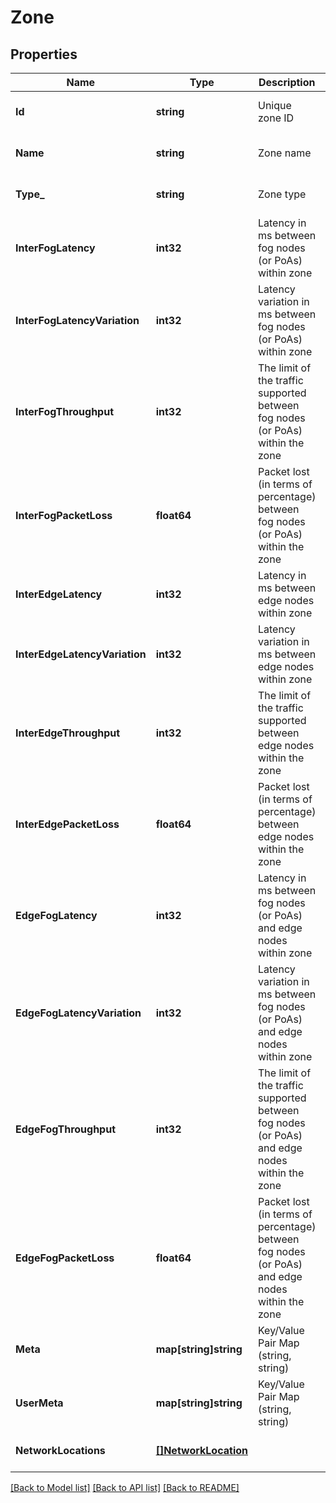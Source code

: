 # Zone

## Properties
Name | Type | Description | Notes
------------ | ------------- | ------------- | -------------
**Id** | **string** | Unique zone ID | [optional] [default to null]
**Name** | **string** | Zone name | [optional] [default to null]
**Type_** | **string** | Zone type | [optional] [default to null]
**InterFogLatency** | **int32** | Latency in ms between fog nodes (or PoAs) within zone | [optional] [default to null]
**InterFogLatencyVariation** | **int32** | Latency variation in ms between fog nodes (or PoAs) within zone | [optional] [default to null]
**InterFogThroughput** | **int32** | The limit of the traffic supported between fog nodes (or PoAs) within the zone | [optional] [default to null]
**InterFogPacketLoss** | **float64** | Packet lost (in terms of percentage) between fog nodes (or PoAs) within the zone | [optional] [default to null]
**InterEdgeLatency** | **int32** | Latency in ms between edge nodes within zone | [optional] [default to null]
**InterEdgeLatencyVariation** | **int32** | Latency variation in ms between edge nodes within zone | [optional] [default to null]
**InterEdgeThroughput** | **int32** | The limit of the traffic supported between edge nodes within the zone | [optional] [default to null]
**InterEdgePacketLoss** | **float64** | Packet lost (in terms of percentage) between edge nodes within the zone | [optional] [default to null]
**EdgeFogLatency** | **int32** | Latency in ms between fog nodes (or PoAs) and edge nodes within zone | [optional] [default to null]
**EdgeFogLatencyVariation** | **int32** | Latency variation in ms between fog nodes (or PoAs) and edge nodes within zone | [optional] [default to null]
**EdgeFogThroughput** | **int32** | The limit of the traffic supported between fog nodes (or PoAs) and edge nodes within the zone | [optional] [default to null]
**EdgeFogPacketLoss** | **float64** | Packet lost (in terms of percentage) between fog nodes (or PoAs) and edge nodes within the zone | [optional] [default to null]
**Meta** | **map[string]string** | Key/Value Pair Map (string, string) | [optional] [default to null]
**UserMeta** | **map[string]string** | Key/Value Pair Map (string, string) | [optional] [default to null]
**NetworkLocations** | [**[]NetworkLocation**](NetworkLocation.md) |  | [optional] [default to null]

[[Back to Model list]](../README.md#documentation-for-models) [[Back to API list]](../README.md#documentation-for-api-endpoints) [[Back to README]](../README.md)



